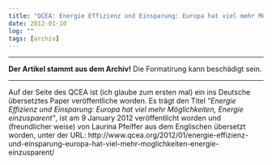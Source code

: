 ```yaml
---
title: "QCEA: Energie Effizienz und Einsparung: Europa hat viel mehr Möglichkeiten, Energie einzusparent"
date: 2012-01-10
log: ""
tags: [archiv]
---
```

<hr><b>Der Artikel stammt aus dem Archiv!</b> Die Formatirung kann beschädigt sein.<hr>
<p>Auf der Seite des QCEA ist (ich glaube zum ersten mal) ein ins Deutsche übersetztes Paper veröffentliche worden.  Es trägt den Titel <i>"Energie Effizienz und Einsparung: Europa hat viel mehr Möglichkeiten, Energie einzusparent"</i>, ist am 9 January 2012 veröffentlicht worden und (freundlicher weise) von Laurina Pfeiffer aus dem Englischen übersetzt worden, unter der URL: http://www.qcea.org/2012/01/energie-effizienz-und-einsparung-europa-hat-viel-mehr-moglichkeiten-energie-einzusparent/ </p> 

